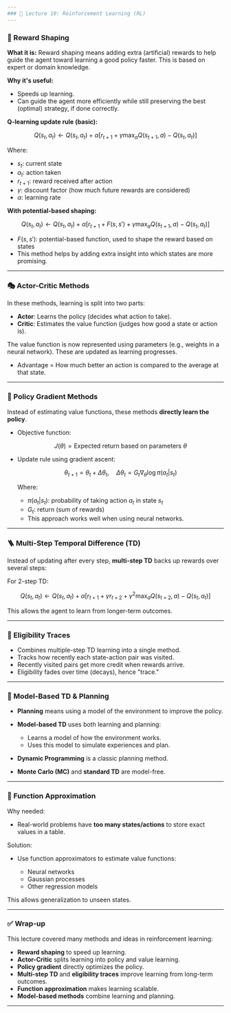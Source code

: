 ```yaml
---
### 🧠 Lecture 10: Reinforcement Learning (RL)
---
```


### 🔁 Reward Shaping

**What it is:**
Reward shaping means adding extra (artificial) rewards to help guide the agent toward learning a good policy faster. This is based on expert or domain knowledge.

**Why it's useful:**

- Speeds up learning.
- Can guide the agent more efficiently while still preserving the best (optimal) strategy, if done correctly.

**Q-learning update rule (basic):**

$$
Q(s_t, a_t) \leftarrow Q(s_t, a_t) + \alpha \left[ r_{t+1} + \gamma \max_a Q(s_{t+1}, a) - Q(s_t, a_t) \right]
$$

Where:

- $s_t$: current state
- $a_t$: action taken
- $r_{t+1}$: reward received after action
- $\gamma$: discount factor (how much future rewards are considered)
- $\alpha$: learning rate

**With potential-based shaping:**

$$
Q(s_t, a_t) \leftarrow Q(s_t, a_t) + \alpha \left[ r_{t+1} + F(s, s') + \gamma \max_a Q(s_{t+1}, a) - Q(s_t, a_t) \right]
$$

- $F(s, s')$: potential-based function, used to shape the reward based on states
- This method helps by adding extra insight into which states are more promising.

---

### 🎭 Actor-Critic Methods

In these methods, learning is split into two parts:

- **Actor**: Learns the policy (decides what action to take).
- **Critic**: Estimates the value function (judges how good a state or action is).

The value function is now represented using parameters (e.g., weights in a neural network). These are updated as learning progresses.

- Advantage = How much better an action is compared to the average at that state.

---

### 🎯 Policy Gradient Methods

Instead of estimating value functions, these methods **directly learn the policy**.

- Objective function:

  $$
  J(\theta) = \text{Expected return based on parameters } \theta
  $$

- Update rule using gradient ascent:

  $$
  \theta_{t+1} = \theta_t + \Delta \theta_t, \quad \Delta \theta_t = G_t \nabla_\theta \log \pi(a_t | s_t)
  $$

  Where:

  - $\pi(a_t | s_t)$: probability of taking action $a_t$ in state $s_t$
  - $G_t$: return (sum of rewards)
  - This approach works well when using neural networks.

---

### 🪜 Multi-Step Temporal Difference (TD)

Instead of updating after every step, **multi-step TD** backs up rewards over several steps:

For 2-step TD:

$$
Q(s_t, a_t) \leftarrow Q(s_t, a_t) + \alpha \left[ r_{t+1} + \gamma r_{t+2} + \gamma^2 \max_a Q(s_{t+2}, a) - Q(s_t, a_t) \right]
$$

This allows the agent to learn from longer-term outcomes.

---

### 🧾 Eligibility Traces

- Combines multiple-step TD learning into a single method.
- Tracks how recently each state-action pair was visited.
- Recently visited pairs get more credit when rewards arrive.
- Eligibility fades over time (decays), hence "trace."

---

### 🧠 Model-Based TD & Planning

- **Planning** means using a model of the environment to improve the policy.
- **Model-based TD** uses both learning and planning:

  - Learns a model of how the environment works.
  - Uses this model to simulate experiences and plan.

- **Dynamic Programming** is a classic planning method.
- **Monte Carlo (MC)** and **standard TD** are model-free.

---

### 🧮 Function Approximation

Why needed:

- Real-world problems have **too many states/actions** to store exact values in a table.

Solution:

- Use function approximators to estimate value functions:

  - Neural networks
  - Gaussian processes
  - Other regression models

This allows generalization to unseen states.

---

### ✅ Wrap-up

This lecture covered many methods and ideas in reinforcement learning:

- **Reward shaping** to speed up learning.
- **Actor-Critic** splits learning into policy and value learning.
- **Policy gradient** directly optimizes the policy.
- **Multi-step TD** and **eligibility traces** improve learning from long-term outcomes.
- **Function approximation** makes learning scalable.
- **Model-based methods** combine learning and planning.

---
